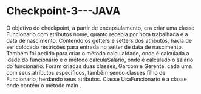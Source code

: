 # Checkpoint-3---JAVA
O objetivo do checkpoint, a partir de encapsulamento, era criar uma classe Funcionario com atributos nome, quanto recebia por hora trabalhada e a data de nascimento. Contendo os getters e setters dos atributos, havia de ser colocado restrições para entrada no setter de data de nascimento. Também foi pedido para criar o método calculaIdade, onde é calculada a idade do funcionário e o método calculaSalario, onde é calculado o salário do funcionário. Foram criadas duas classes, Garcom e Gerente, cada uma com seus atributos específicos, também sendo classes filho de Funcionario, herdando seus atributos. Classe UsaFuncionario é a classe onde contém o método main .
